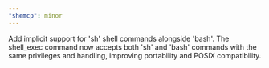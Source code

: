 ```yaml
---
"shemcp": minor
---
```


Add implicit support for 'sh' shell commands alongside 'bash'. The shell_exec command now accepts both 'sh' and 'bash' commands with the same privileges and handling, improving portability and POSIX compatibility.
